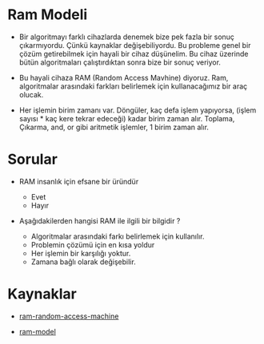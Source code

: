 # Ram Modeli

- Bir algoritmayı farklı cihazlarda denemek bize pek fazla bir sonuç çıkarmıyordu. Çünkü kaynaklar değişebiliyordu. Bu probleme genel bir çözüm getirebilmek için hayali bir cihaz düşünelim. Bu cihaz üzerinde bütün algoritmaları çalıştırdıktan sonra bize bir sonuç veriyor.

- Bu hayali cihaza RAM (Random Access Mavhine) diyoruz. Ram, algoritmalar arasındaki farkları belirlemek için kullanacağımız bir araç olucak.

- Her işlemin birim zamanı var. Döngüler, kaç defa işlem yapıyorsa, (işlem sayısı * kaç kere tekrar edeceği) kadar birim zaman alır. Toplama, Çıkarma, and, or gibi aritmetik işlemler, 1 birim zaman alır. 

# Sorular
- RAM insanlık için efsane bir üründür
    - Evet
    - Hayır

- Aşağıdakilerden hangisi RAM ile ilgili bir bilgidir ?
    - Algoritmalar arasındaki farkı belirlemek için kullanılır.
    - Problemin çözümü için en kısa yoldur
    - Her işlemin bir karşılığı yoktur.
    - Zamana bağlı olarak değişebilir.

# Kaynaklar

- [ram-random-access-machine](https://www.youtube.com/watch?v=by1HmASLHkM)

- [ram-model](https://www.youtube.com/watch?v=wkBjD0Fvl6U)